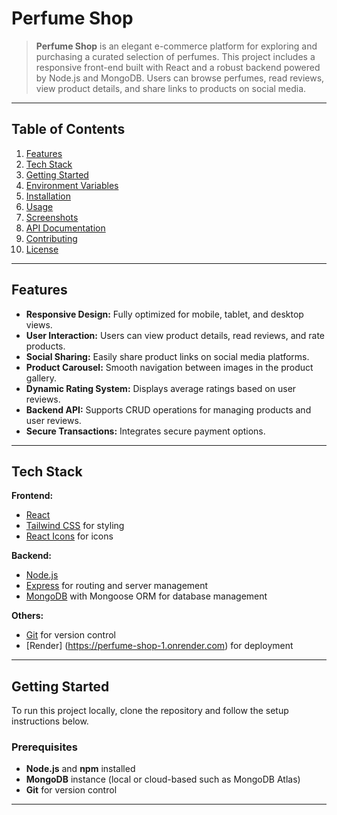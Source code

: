 # Perfume Shop

> **Perfume Shop** is an elegant e-commerce platform for exploring and purchasing a curated selection of perfumes. This project includes a responsive front-end built with React and a robust backend powered by Node.js and MongoDB. Users can browse perfumes, read reviews, view product details, and share links to products on social media.

---

## Table of Contents

1. [Features](#features)
2. [Tech Stack](#tech-stack)
3. [Getting Started](#getting-started)
4. [Environment Variables](#environment-variables)
5. [Installation](#installation)
6. [Usage](#usage)
7. [Screenshots](#screenshots)
8. [API Documentation](#api-documentation)
9. [Contributing](#contributing)
10. [License](#license)

---

## Features

- **Responsive Design:** Fully optimized for mobile, tablet, and desktop views.
- **User Interaction:** Users can view product details, read reviews, and rate products.
- **Social Sharing:** Easily share product links on social media platforms.
- **Product Carousel:** Smooth navigation between images in the product gallery.
- **Dynamic Rating System:** Displays average ratings based on user reviews.
- **Backend API:** Supports CRUD operations for managing products and user reviews.
- **Secure Transactions:** Integrates secure payment options.

---

## Tech Stack

**Frontend:**
- [React](https://reactjs.org/)
- [Tailwind CSS](https://tailwindcss.com/) for styling
- [React Icons](https://react-icons.github.io/react-icons/) for icons

**Backend:**
- [Node.js](https://nodejs.org/)
- [Express](https://expressjs.com/) for routing and server management
- [MongoDB](https://www.mongodb.com/) with Mongoose ORM for database management

**Others:**
- [Git](https://github.com/Gamiyash/Perfume_shop) for version control
- [Render] (https://perfume-shop-1.onrender.com) for deployment

---

## Getting Started

To run this project locally, clone the repository and follow the setup instructions below.

### Prerequisites

- **Node.js** and **npm** installed
- **MongoDB** instance (local or cloud-based such as MongoDB Atlas)
- **Git** for version control

---



